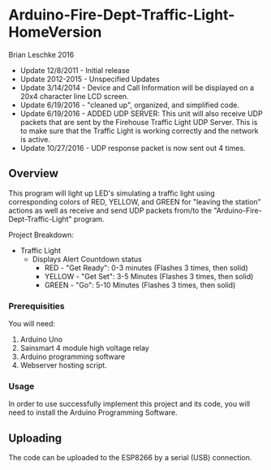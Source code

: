# Arduino-Fire-Dept-Traffic-Light-HomeVersion

Brian Leschke 2016
 
 - Update 12/8/2011 - Initial release
 - Update 2012-2015 - Unspecified Updates
 - Update 3/14/2014 - Device and Call Information will be displayed on a 20x4 character line LCD screen.
 - Update 6/19/2016 - "cleaned up", organized, and simplified code.
 - Update 6/19/2016 - ADDED UDP SERVER: This unit will also receive UDP packets that are sent by the Firehouse Traffic Light UDP Server.
             This is to make sure that the Traffic Light is working correctly and the network is active. 
 - Update 10/27/2016 - UDP response packet is now sent out 4 times.

## **Overview**

This program will light up LED's simulating a traffic light using corresponding colors of RED, YELLOW, and GREEN for "leaving the station" actions as well as receive and send UDP packets from/to the "Arduino-Fire-Dept-Traffic-Light" program.  

Project Breakdown:
* Traffic Light
    * Displays Alert Countdown status
        * RED - "Get Ready": 0-3 minutes (Flashes 3 times, then solid)
        * YELLOW - "Get Set": 3-5 Minutes (Flashes 3 times, then solid)
        * GREEN - "Go": 5-10 Minutes (Flashes 3 times, then solid)

### **Prerequisities**

You will need:

1. Arduino Uno
2. Sainsmart 4 module high voltage relay
3. Arduino programming software
4. Webserver hosting script.

### **Usage**

In order to use successfully implement this project and its code, you will need to install the Arduino Programming Software.
    
## **Uploading**

The code can be uploaded to the ESP8266 by a serial (USB) connection. 


